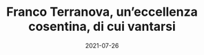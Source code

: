---
title: 'Franco Terranova, un’eccellenza cosentina, di cui vantarsi'
description: ''
url: https://www.lavocecosentina.it/site/index.php/cultura/1271-franco-terranova-un-eccellenza-cosentina-di-cui-vantarsi-di-ivana-ferraro
image_url: https://www.lavocecosentina.it/site/images/stories/joomlart/logo_2022.png
date: 2021-07-26
permalink: /posts/2021/07/post-1/
tags:
  - newspaper
  - bachelor
---